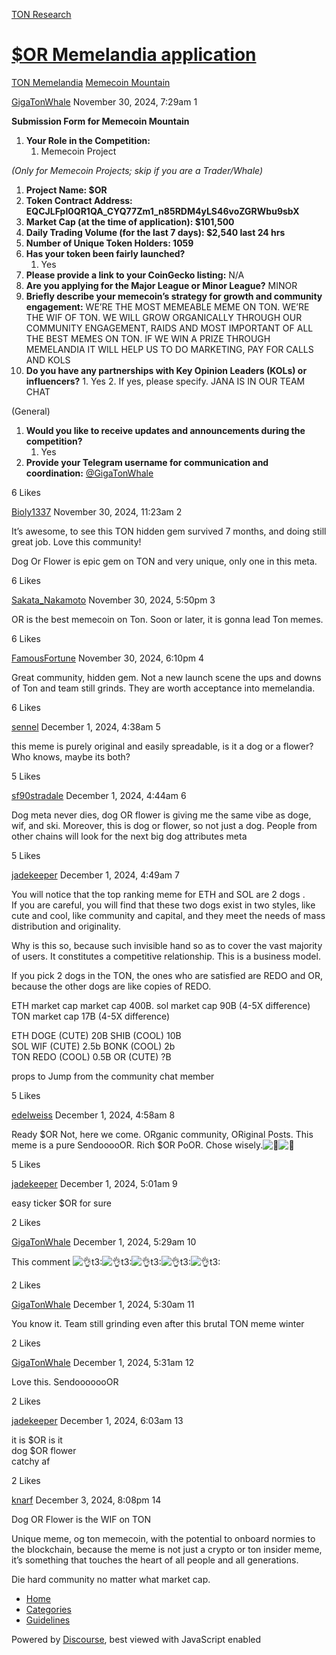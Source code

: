 [TON Research](/)

# [$OR Memelandia application](/t/or-memelandia-application/40235)

[TON Memelandia](/c/ton-memelandia/memecoin-mountain/86)  [Memecoin Mountain](/c/ton-memelandia/memecoin-mountain/86) 

    

[GigaTonWhale](https://tonresear.ch/u/GigaTonWhale)  November 30, 2024, 7:29am  1

**Submission Form for Memecoin Mountain**

1.  **Your Role in the Competition:**
    1.  Memecoin Project

_(Only for Memecoin Projects; skip if you are a Trader/Whale)_

1.  **Project Name: $OR**
2.  **Token Contract Address: EQCJLFpI0QR1QA\_CYQ77Zm1\_n85RDM4yLS46voZGRWbu9sbX**
3.  **Market Cap (at the time of application): $101,500**
4.  **Daily Trading Volume (for the last 7 days): $2,540 last 24 hrs**
5.  **Number of Unique Token Holders: 1059**
6.  **Has your token been fairly launched?**
    1.  Yes
7.  **Please provide a link to your CoinGecko listing:** N/A
8.  **Are you applying for the Major League or Minor League?** MINOR
9.  **Briefly describe your memecoin’s strategy for growth and community engagement:** WE’RE THE MOST MEMEABLE MEME ON TON. WE’RE THE WIF OF TON. WE WILL GROW ORGANICALLY THROUGH OUR COMMUNITY ENGAGEMENT, RAIDS AND MOST IMPORTANT OF ALL THE BEST MEMES ON TON. IF WE WIN A PRIZE THROUGH MEMELANDIA IT WILL HELP US TO DO MARKETING, PAY FOR CALLS AND KOLS
10.  **Do you have any partnerships with Key Opinion Leaders (KOLs) or influencers?**
    1.  Yes
    2.  If yes, please specify. JANA IS IN OUR TEAM CHAT

(General)

1.  **Would you like to receive updates and announcements during the competition?**
    1.  Yes
2.  **Provide your Telegram username for communication and coordination:** [@GigaTonWhale](/u/gigatonwhale)

  6 Likes

[Bioly1337](https://tonresear.ch/u/Bioly1337) November 30, 2024, 11:23am  2

It’s awesome, to see this TON hidden gem survived 7 months, and doing still great job. Love this community!

Dog Or Flower is epic gem on TON and very unique, only one in this meta.

  6 Likes

[Sakata\_Nakamoto](https://tonresear.ch/u/Sakata_Nakamoto) November 30, 2024, 5:50pm  3

OR is the best memecoin on Ton. Soon or later, it is gonna lead Ton memes.

  6 Likes

[FamousFortune](https://tonresear.ch/u/FamousFortune) November 30, 2024, 6:10pm  4

Great community, hidden gem. Not a new launch scene the ups and downs of Ton and team still grinds. They are worth acceptance into memelandia.

  6 Likes

[sennel](https://tonresear.ch/u/sennel) December 1, 2024, 4:38am  5

this meme is purely original and easily spreadable, is it a dog or a flower? Who knows, maybe its both?

  5 Likes

[sf90stradale](https://tonresear.ch/u/sf90stradale) December 1, 2024, 4:44am  6

Dog meta never dies, dog OR flower is giving me the same vibe as doge, wif, and ski. Moreover, this is dog or flower, so not just a dog. People from other chains will look for the next big dog attributes meta

  5 Likes

[jadekeeper](https://tonresear.ch/u/jadekeeper) December 1, 2024, 4:49am  7

You will notice that the top ranking meme for ETH and SOL are 2 dogs .  
If you are careful, you will find that these two dogs exist in two styles, like cute and cool, like community and capital, and they meet the needs of mass distribution and originality.

Why is this so, because such invisible hand so as to cover the vast majority of users. It constitutes a competitive relationship. This is a business model.

If you pick 2 dogs in the TON, the ones who are satisfied are REDO and OR, because the other dogs are like copies of REDO.

ETH market cap market cap 400B. sol market cap 90B (4-5X difference) TON market cap 17B (4-5X difference)

ETH DOGE (CUTE) 20B SHIB (COOL) 10B  
SOL WIF (CUTE) 2.5b BONK (COOL) 2b  
TON REDO (COOL) 0.5B OR (CUTE) ?B

props to Jump from the community chat member

  5 Likes

[edelweiss](https://tonresear.ch/u/edelweiss) December 1, 2024, 4:58am  8

Ready $OR Not, here we come. ORganic community, ORiginal Posts. This meme is a pure SendooooOR. Rich $OR PoOR. Chose wisely.![:dog:](https://tonresear.ch/images/emoji/twitter/dog.png?v=12 ":dog:")![:sunflower:](https://tonresear.ch/images/emoji/twitter/sunflower.png?v=12 ":sunflower:")

  5 Likes

[jadekeeper](https://tonresear.ch/u/jadekeeper) December 1, 2024, 5:01am  9

easy ticker $OR for sure

  2 Likes

[GigaTonWhale](https://tonresear.ch/u/GigaTonWhale) December 1, 2024, 5:29am  10

This comment ![:ok_hand:t3:](https://tonresear.ch/images/emoji/twitter/ok_hand/3.png?v=12 ":ok_hand:t3:")![:ok_hand:t3:](https://tonresear.ch/images/emoji/twitter/ok_hand/3.png?v=12 ":ok_hand:t3:")![:ok_hand:t3:](https://tonresear.ch/images/emoji/twitter/ok_hand/3.png?v=12 ":ok_hand:t3:")![:ok_hand:t3:](https://tonresear.ch/images/emoji/twitter/ok_hand/3.png?v=12 ":ok_hand:t3:")![:ok_hand:t3:](https://tonresear.ch/images/emoji/twitter/ok_hand/3.png?v=12 ":ok_hand:t3:")

  2 Likes

[GigaTonWhale](https://tonresear.ch/u/GigaTonWhale) December 1, 2024, 5:30am  11

You know it. Team still grinding even after this brutal TON meme winter

  2 Likes

[GigaTonWhale](https://tonresear.ch/u/GigaTonWhale) December 1, 2024, 5:31am  12

Love this. SendooooooOR

  2 Likes

[jadekeeper](https://tonresear.ch/u/jadekeeper) December 1, 2024, 6:03am  13

it is $OR is it  
dog $OR flower  
catchy af

  2 Likes

[knarf](https://tonresear.ch/u/knarf) December 3, 2024, 8:08pm  14

Dog OR Flower is the WIF on TON

Unique meme, og ton memecoin, with the potential to onboard normies to the blockchain, because the meme is not just a crypto or ton insider meme, it’s something that touches the heart of all people and all generations.

Die hard community no matter what market cap.

 

*   [Home](/)
*   [Categories](/categories)
*   [Guidelines](/guidelines)

Powered by [Discourse](https://www.discourse.org), best viewed with JavaScript enabled